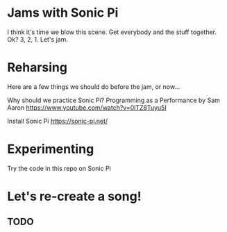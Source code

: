 # Jams with Sonic Pi

I think it's time we blow this scene. 
Get everybody and the stuff together. 
Ok? 3, 2, 1. 
Let's jam.

# Reharsing
Here are a few things we should do before the jam, or now...

Why should we practice Sonic Pi?
Programming as a Performance by Sam Aaron
https://www.youtube.com/watch?v=0lTZ8Tuyu5I

Install Sonic Pi
https://sonic-pi.net/

# Experimenting

Try the code in this repo on Sonic Pi

# Let's re-create a song!

## TODO

